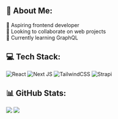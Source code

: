 ## 💫 About Me:
🔭 Aspiring frontend developer<br>🤝 Looking to collaborate on web projects<br>🌱 Currently learning GraphQL

## 💻 Tech Stack:
![React](https://img.shields.io/badge/react-%2320232a.svg?style=for-the-badge&logo=react&logoColor=%2361DAFB) ![Next JS](https://img.shields.io/badge/Next-black?style=for-the-badge&logo=next.js&logoColor=white) ![TailwindCSS](https://img.shields.io/badge/tailwindcss-%2338B2AC.svg?style=for-the-badge&logo=tailwind-css&logoColor=white) ![Strapi](https://img.shields.io/badge/strapi-%232E7EEA.svg?style=for-the-badge&logo=strapi&logoColor=white)
## 📊 GitHub Stats:
![](https://github-readme-stats.vercel.app/api/top-langs/?username=steven2801&theme=graywhite&hide_border=false&include_all_commits=true&count_private=true&layout=compact)
![](https://github-readme-streak-stats.herokuapp.com/?user=steven2801&theme=graywhite&hide_border=false)
